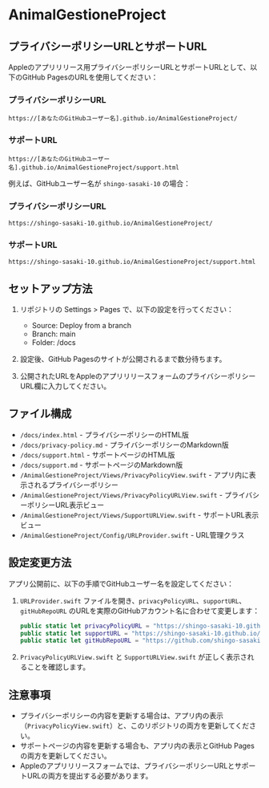# AnimalGestioneProject

## プライバシーポリシーURLとサポートURL

Appleのアプリリリース用プライバシーポリシーURLとサポートURLとして、以下のGitHub PagesのURLを使用してください：

### プライバシーポリシーURL

```
https://[あなたのGitHubユーザー名].github.io/AnimalGestioneProject/
```

### サポートURL

```
https://[あなたのGitHubユーザー名].github.io/AnimalGestioneProject/support.html
```

例えば、GitHubユーザー名が `shingo-sasaki-10` の場合：

### プライバシーポリシーURL

```
https://shingo-sasaki-10.github.io/AnimalGestioneProject/
```

### サポートURL

```
https://shingo-sasaki-10.github.io/AnimalGestioneProject/support.html
```

## セットアップ方法

1. リポジトリの Settings > Pages で、以下の設定を行ってください：
   - Source: Deploy from a branch
   - Branch: main
   - Folder: /docs

2. 設定後、GitHub Pagesのサイトが公開されるまで数分待ちます。

3. 公開されたURLをAppleのアプリリリースフォームのプライバシーポリシーURL欄に入力してください。

## ファイル構成

- `/docs/index.html` - プライバシーポリシーのHTML版
- `/docs/privacy-policy.md` - プライバシーポリシーのMarkdown版
- `/docs/support.html` - サポートページのHTML版
- `/docs/support.md` - サポートページのMarkdown版
- `/AnimalGestioneProject/Views/PrivacyPolicyView.swift` - アプリ内に表示されるプライバシーポリシー
- `/AnimalGestioneProject/Views/PrivacyPolicyURLView.swift` - プライバシーポリシーURL表示ビュー
- `/AnimalGestioneProject/Views/SupportURLView.swift` - サポートURL表示ビュー
- `/AnimalGestioneProject/Config/URLProvider.swift` - URL管理クラス

## 設定変更方法

アプリ公開前に、以下の手順でGitHubユーザー名を設定してください：

1. `URLProvider.swift` ファイルを開き、`privacyPolicyURL`、`supportURL`、`gitHubRepoURL` のURLを実際のGitHubアカウント名に合わせて変更します：
   ```swift
   public static let privacyPolicyURL = "https://shingo-sasaki-10.github.io/AnimalGestioneProject/"
   public static let supportURL = "https://shingo-sasaki-10.github.io/AnimalGestioneProject/support.html"
   public static let gitHubRepoURL = "https://github.com/shingo-sasaki-10/AnimalGestioneProject"
   ```

2. `PrivacyPolicyURLView.swift` と `SupportURLView.swift` が正しく表示されることを確認します。

## 注意事項

- プライバシーポリシーの内容を更新する場合は、アプリ内の表示（`PrivacyPolicyView.swift`）と、このリポジトリの両方を更新してください。
- サポートページの内容を更新する場合も、アプリ内の表示とGitHub Pagesの両方を更新してください。
- Appleのアプリリリースフォームでは、プライバシーポリシーURLとサポートURLの両方を提出する必要があります。

